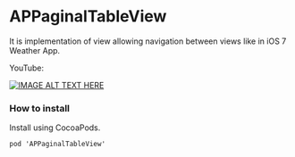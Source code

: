 APPaginalTableView
==================

It is implementation of view allowing navigation between views like in iOS 7 Weather App.


YouTube:

[![IMAGE ALT TEXT HERE](http://img.youtube.com/vi/X1YvxDMr0yA/0.jpg)](http://www.youtube.com/watch?v=X1YvxDMr0yA)


### How to install

Install using CocoaPods.

    pod 'APPaginalTableView'

